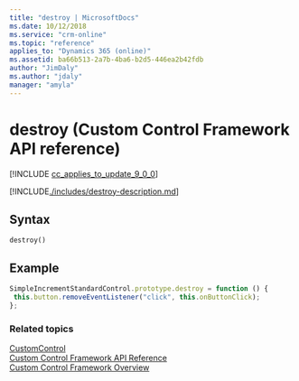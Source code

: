 ```yaml
---
title: "destroy | MicrosoftDocs"
ms.date: 10/12/2018
ms.service: "crm-online"
ms.topic: "reference"
applies_to: "Dynamics 365 (online)"
ms.assetid: ba66b513-2a7b-4ba6-b2d5-446ea2b42fdb
author: "JimDaly"
ms.author: "jdaly"
manager: "amyla"
---
```

# destroy (Custom Control Framework API reference)

[!INCLUDE [cc_applies_to_update_9_0_0](../../../../includes/cc_applies_to_update_9_0_0.md)]

[!INCLUDE[./includes/destroy-description.md](./includes/destroy-description.md)]

## Syntax

`destroy()`

## Example
```javascript
SimpleIncrementStandardControl.prototype.destroy = function () {
 this.button.removeEventListener("click", this.onButtonClick);
};
```

### Related topics

[CustomControl](../customcontrol.md)<br />
[Custom Control Framework API Reference](../index.md)<br />
[Custom Control Framework Overview](../../custom-control-framework-overview.md)<br />
